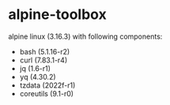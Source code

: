# alpine-toolbox

alpine linux (3.16.3) with following components:

- bash (5.1.16-r2)
- curl (7.83.1-r4)
- jq (1.6-r1)
- yq (4.30.2)
- tzdata (2022f-r1)
- coreutils (9.1-r0)
